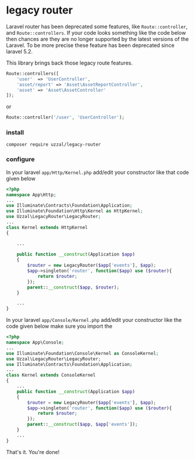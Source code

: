 # legacy router

Laravel router has been deprecated some features, like `Route::controller`, 
and `Route::controllers`. If your code looks something like the code below then chances are 
they are no longer supported by the latest versions of the Laravel. To be more precise
these feature has been deprecated since laravel 5.2.

This library brings back those legacy route features.

```php
Route::controllers([
    'user'  => 'UserController',        
    'asset/report' => 'Asset\AssetReportController',
    'asset' => 'Asset\AssetController'        
]);
``` 
or
```php
Route::controller('/user', 'UserController');
```

### install

```
composer require uzzal/legacy-router
```

### configure
In your laravel `app/Http/Kernel.php` add/edit your constructor like that code given below

```php
<?php
namespace App\Http;
...
use Illuminate\Contracts\Foundation\Application;
use Illuminate\Foundation\Http\Kernel as HttpKernel;
use Uzzal\LegacyRouter\LegacyRouter;
...
class Kernel extends HttpKernel
{

    ...
    
    public function __construct(Application $app)
    {
        $router = new LegacyRouter($app['events'], $app);
        $app->singleton('router', function($app) use ($router){
            return $router;
        });
        parent::__construct($app, $router);
    }

    ...
}
```

In your laravel `app/Console/Kernel.php` add/edit your constructor like the code given below
make sure you import the  

```php
<?php
namespace App\Console;
...
use Illuminate\Foundation\Console\Kernel as ConsoleKernel;
use Uzzal\LegacyRouter\LegacyRouter;
use Illuminate\Contracts\Foundation\Application;
...
class Kernel extends ConsoleKernel
{
    ...    
    public function __construct(Application $app)
    {
        $router = new LegacyRouter($app['events'], $app);
        $app->singleton('router', function($app) use ($router){
            return $router;
        });
        parent::__construct($app, $app['events']);
    }
    ...    
}
```

That's it. You're done!